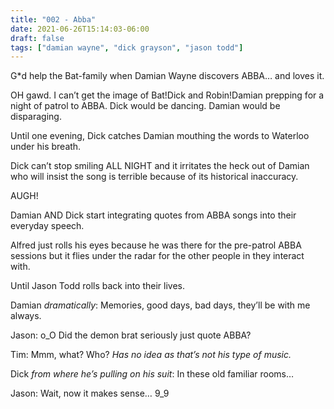 ```yaml
---
title: "002 - Abba"
date: 2021-06-26T15:14:03-06:00
draft: false
tags: ["damian wayne", "dick grayson", "jason todd"]
---
```


G*d help the Bat-family when Damian Wayne discovers ABBA… and loves it.

OH gawd. I can’t get the image of Bat!Dick and Robin!Damian prepping for a night of patrol to ABBA. Dick would be dancing. Damian would be disparaging.

Until one evening, Dick catches Damian mouthing the words to Waterloo under his breath.

Dick can’t stop smiling ALL NIGHT and it irritates the heck out of Damian who will insist the song is terrible because of its historical inaccuracy.

AUGH!

Damian AND Dick start integrating quotes from ABBA songs into their everyday speech.

Alfred just rolls his eyes because he was there for the pre-patrol ABBA sessions but it flies under the radar for the other people in they interact with.

Until Jason Todd rolls back into their lives.

Damian *dramatically*: Memories, good days, bad days, they’ll be with me always.

Jason: o_O Did the demon brat seriously just quote ABBA?

Tim: Mmm, what? Who? *Has no idea as that’s not his type of music.*

Dick *from where he’s pulling on his suit*: In these old familiar rooms…

Jason: Wait, now it makes sense… 9_9